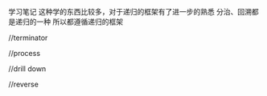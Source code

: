学习笔记
这种学的东西比较多，对于递归的框架有了进一步的熟悉
分治、回溯都是递归的一种
所以都遵循递归的框架

//terminator

//process

//drill down

//reverse
